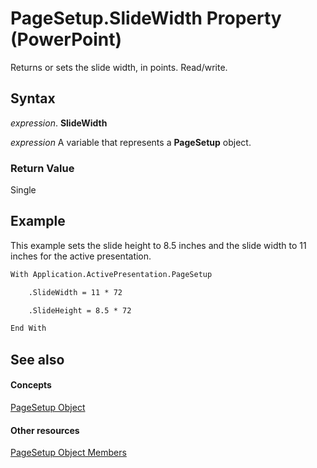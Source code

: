 
# PageSetup.SlideWidth Property (PowerPoint)

Returns or sets the slide width, in points. Read/write.


## Syntax

 _expression_. **SlideWidth**

 _expression_ A variable that represents a **PageSetup** object.


### Return Value

Single


## Example

This example sets the slide height to 8.5 inches and the slide width to 11 inches for the active presentation.


```vb
With Application.ActivePresentation.PageSetup

    .SlideWidth = 11 * 72

    .SlideHeight = 8.5 * 72

End With


```


## See also


#### Concepts


[PageSetup Object](aed5649c-59d7-08d2-0a01-3385e5a9b5ff.md)
#### Other resources


[PageSetup Object Members](67ea7ba9-e55a-1c27-7067-6d92eb28cae7.md)

